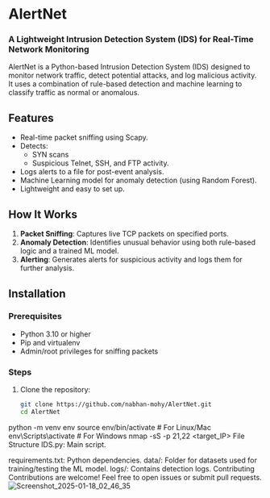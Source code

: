 # AlertNet
### A Lightweight Intrusion Detection System (IDS) for Real-Time Network Monitoring

AlertNet is a Python-based Intrusion Detection System (IDS) designed to monitor network traffic, detect potential attacks, and log malicious activity. It uses a combination of rule-based detection and machine learning to classify traffic as normal or anomalous.

## Features
- Real-time packet sniffing using Scapy.
- Detects:
  - SYN scans
  - Suspicious Telnet, SSH, and FTP activity.
- Logs alerts to a file for post-event analysis.
- Machine Learning model for anomaly detection (using Random Forest).
- Lightweight and easy to set up.

## How It Works
1. **Packet Sniffing**: Captures live TCP packets on specified ports.
2. **Anomaly Detection**: Identifies unusual behavior using both rule-based logic and a trained ML model.
3. **Alerting**: Generates alerts for suspicious activity and logs them for further analysis.

## Installation
### Prerequisites
- Python 3.10 or higher
- Pip and virtualenv
- Admin/root privileges for sniffing packets

### Steps
1. Clone the repository:
   ```bash
   git clone https://github.com/nabhan-mohy/AlertNet.git
   cd AlertNet
python -m venv env
source env/bin/activate  # For Linux/Mac
env\Scripts\activate     # For Windows
nmap -sS -p 21,22 <target_IP>
File Structure
IDS.py: Main script.

requirements.txt: Python dependencies.
data/: Folder for datasets used for training/testing the ML model.
logs/: Contains detection logs.
Contributing
Contributions are welcome! Feel free to open issues or submit pull requests.
![Screenshot_2025-01-18_02_46_35](https://github.com/user-attachments/assets/ca688240-78b1-402e-875a-c40df6c156ec)
